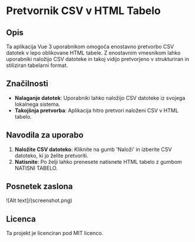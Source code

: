 # Pretvornik CSV v HTML Tabelo

## Opis
Ta aplikacija Vue 3 uporabnikom omogoča enostavno pretvorbo CSV datotek v lepo oblikovane HTML tabele. Z enostavnim vmesnikom lahko uporabniki naložijo CSV datoteke in takoj vidijo pretvorjeno v strukturiran in stiliziran tabelarni format.

## Značilnosti
- **Nalaganje datotek**: Uporabniki lahko naložijo CSV datoteke iz svojega lokalnega sistema.
- **Takojšnja pretvorba**: Aplikacija hitro pretvori naloženi CSV v HTML tabelo.

## Navodila za uporabo
1. **Naložite CSV datoteko**: Kliknite na gumb 'Naloži' in izberite CSV datoteko, ki jo želite pretvoriti.
2. **Natisnite**: Po želji lahko prenesete natisnete HTML tabelo z gumbom NATISNI TABELO.

## Posnetek zaslona
![Alt text]/(screenshot.png)


## Licenca
Ta projekt je licenciran pod MIT licenco.


